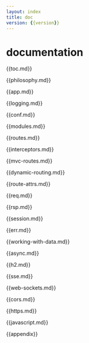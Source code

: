 ```yaml
---
layout: index
title: doc
version: {{version}}
---
```


documentation
=====
{{toc.md}}

{{philosophy.md}}

{{app.md}}

{{logging.md}}

{{conf.md}}

{{modules.md}}

{{routes.md}}

{{interceptors.md}}

{{mvc-routes.md}}

{{dynamic-routing.md}}

{{route-attrs.md}}

{{req.md}}

{{rsp.md}}

{{session.md}}

{{err.md}}

{{working-with-data.md}}

{{async.md}}

{{h2.md}}

{{sse.md}}

{{web-sockets.md}}

{{cors.md}}

{{https.md}}

{{javascript.md}}

{{appendix}}
